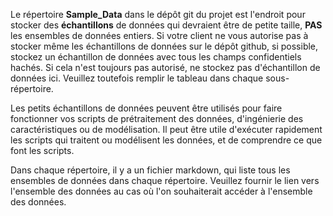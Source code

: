 Le répertoire **Sample_Data** dans le dépôt git du projet est l'endroit pour stocker des **échantillons** de données qui devraient être de petite taille, **PAS** les ensembles de données entiers. Si votre client ne vous autorise pas à stocker même les échantillons de données sur le dépôt github, si possible, stockez un échantillon de données avec tous les champs confidentiels hachés. Si cela n'est toujours pas autorisé, ne stockez pas d'échantillon de données ici. Veuillez toutefois remplir le tableau dans chaque sous-répertoire. 

Les petits échantillons de données peuvent être utilisés pour faire fonctionner vos scripts de prétraitement des données, d'ingénierie des caractéristiques ou de modélisation. Il peut être utile d'exécuter rapidement les scripts qui traitent ou modélisent les données, et de comprendre ce que font les scripts.  

Dans chaque répertoire, il y a un fichier markdown, qui liste tous les ensembles de données dans chaque répertoire. Veuillez fournir le lien vers l'ensemble des données au cas où l'on souhaiterait accéder à l'ensemble des données. 


